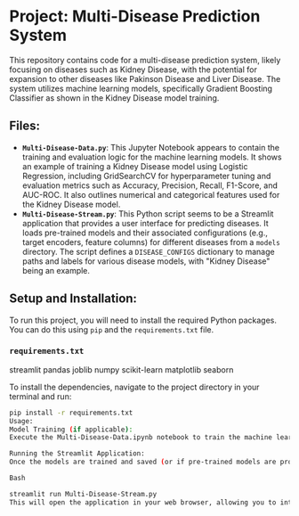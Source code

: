 

# Project: Multi-Disease Prediction System

This repository contains code for a multi-disease prediction system, likely focusing on diseases such as Kidney Disease, with the potential for expansion to other diseases like Pakinson Disease and Liver Disease. The system utilizes machine learning models, specifically Gradient Boosting Classifier as shown in the Kidney Disease model training.

## Files:

* **`Multi-Disease-Data.py`**: This Jupyter Notebook appears to contain the training and evaluation logic for the machine learning models. It shows an example of training a Kidney Disease model using Logistic Regression, including GridSearchCV for hyperparameter tuning and evaluation metrics such as Accuracy, Precision, Recall, F1-Score, and AUC-ROC. It also outlines numerical and categorical features used for the Kidney Disease model.
* **`Multi-Disease-Stream.py`**: This Python script seems to be a Streamlit application that provides a user interface for predicting diseases. It loads pre-trained models and their associated configurations (e.g., target encoders, feature columns) for different diseases from a `models` directory. The script defines a `DISEASE_CONFIGS` dictionary to manage paths and labels for various disease models, with "Kidney Disease" being an example.

## Setup and Installation:

To run this project, you will need to install the required Python packages. You can do this using `pip` and the `requirements.txt` file.

### `requirements.txt`

streamlit
pandas
joblib
numpy
scikit-learn
matplotlib
seaborn


To install the dependencies, navigate to the project directory in your terminal and run:

```bash
pip install -r requirements.txt
Usage:
Model Training (if applicable):
Execute the Multi-Disease-Data.ipynb notebook to train the machine learning models. Ensure you have the necessary data files for training.

Running the Streamlit Application:
Once the models are trained and saved (or if pre-trained models are provided in the models directory), you can run the Streamlit application using the following command:

Bash

streamlit run Multi-Disease-Stream.py
This will open the application in your web browser, allowing you to interact with the multi-disease prediction system.
